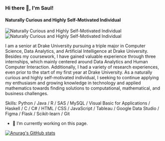 ### Hi there 👋, I'm Saul!
#### Naturally Curious and Highly Self-Motivated Individual
![Naturally Curious and Highly Self-Motivated Individual](https://datascienceforthepublicgood.org/sites/dspg/files/masthead-images/saul_dspgweb2-01.png) 
![Naturally Curious and Highly Self-Motivated Individual](https://media.licdn.com/dms/image/C5616AQF7hLradSSFCw/profile-displaybackgroundimage-shrink_200_800/0/1632700761728?e=2147483647&v=beta&t=R293eCJugMyW5mqVVF4vubltsLwZTIqsZLFmVXa9_10)

I am a senior at Drake University pursuing a triple major in Computer Science, Data Analytics, and Artificial Intelligence at Drake University. Besides my coursework, I have gained valuable experience through three internships, which mainly centered around Data Analytics and Human Computer Interaction. Additionally, I had a variety of research experiences, even prior to the start of my first year at Drake University. As a naturally curious and highly self-motivated individual, I seeking to continue applying my enthusiasm and growing knowledge in technology and applied mathematics towards finding solutions to computational, mathematical, and business challenges.

Skills: Python / Java / R / SAS / MySQL / Visual Basic for Applications / Haskell / C / C# / HTML / CSS / JavaScript / Tableau / Google Data Studio / Figma / Flask / Scikit-learn / Git

- 🔭 I’m currently working on this page. 

[![Anurag's GitHub stats](https://github-readme-stats.vercel.app/api?username=svarsha4)](https://github.com/anuraghazra/github-readme-stats)
